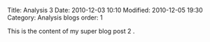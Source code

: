 Title: Analysis 3
Date: 2010-12-03 10:10
Modified: 2010-12-05 19:30
Category: Analysis blogs
order: 1


This is the content of my super blog post 2 .